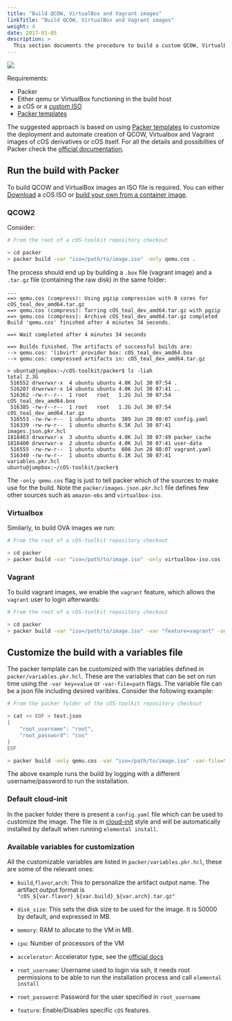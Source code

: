 ```yaml
---
title: "Build QCOW, VirtualBox and Vagrant images"
linkTitle: "Build QCOW, VirtualBox and Vagrant images"
weight: 4
date: 2017-01-05
description: >
  This section documents the procedure to build a custom QCOW, VirtualBox and a Vagrant images with the cOS packer templates
---
```


![](https://docs.google.com/drawings/d/e/2PACX-1vT-ZugVPCUCffRbfko-tOoTyRIpqjtgvQgQn74lckTZCjMLIakEJKRPwyjFL7tGEmKE8DDMVSZBEZ9u/pub?w=1223&h=691)

Requirements:

* Packer
* Either qemu or VirtualBox functioning in the build host
* a cOS or a [custom ISO](../../build_iso)
* [Packer templates](https://github.com/rancher-sandbox/cOS-toolkit/tree/master/packer)

The suggested approach is based on using [Packer templates](https://github.com/rancher-sandbox/cOS-toolkit/tree/master/packer) to customize the
deployment and automate creation of QCOW, Virtualbox and Vagrant images of cOS derivatives or cOS itself. For all the details
and possibilties of Packer check the [official documentation](https://www.packer.io/guides/hcl).

## Run the build with Packer

To build QCOW and VirtualBox images an ISO file is required. You can either [Download](../../../getting-started/download) a cOS ISO or [build your own from a container image](../../build_iso).

### QCOW2

Consider:

```bash
# From the root of a cOS-toolkit repository checkout

> cd packer
> packer build -var "iso=/path/to/image.iso" -only qemu.cos .
```

The process should end up by building a `.box` file (vagrant image) and a `.tar.gz` file (containing the raw disk) in the same folder:

```
...
==> qemu.cos (compress): Using pgzip compression with 8 cores for cOS_teal_dev_amd64.tar.gz
==> qemu.cos (compress): Tarring cOS_teal_dev_amd64.tar.gz with pgzip
==> qemu.cos (compress): Archive cOS_teal_dev_amd64.tar.gz completed
Build 'qemu.cos' finished after 4 minutes 34 seconds.

==> Wait completed after 4 minutes 34 seconds

==> Builds finished. The artifacts of successful builds are:
--> qemu.cos: 'libvirt' provider box: cOS_teal_dev_amd64.box
--> qemu.cos: compressed artifacts in: cOS_teal_dev_amd64.tar.gz

> ubuntu@jumpbox:~/cOS-toolkit/packer$ ls -liah
total 2.3G
 516552 drwxrwxr-x  4 ubuntu ubuntu 4.0K Jul 30 07:54 .
 516207 drwxrwxr-x 14 ubuntu ubuntu 4.0K Jul 30 07:41 ..
 516362 -rw-r--r--  1 root   root   1.2G Jul 30 07:54 cOS_teal_dev_amd64.box
 516385 -rw-r--r--  1 root   root   1.2G Jul 30 07:54 cOS_teal_dev_amd64.tar.gz
 516553 -rw-rw-r--  1 ubuntu ubuntu  389 Jun 28 08:07 config.yaml
 516339 -rw-rw-r--  1 ubuntu ubuntu 6.5K Jul 30 07:41 images.json.pkr.hcl
1818463 drwxrwxr-x  3 ubuntu ubuntu 4.0K Jul 30 07:49 packer_cache
1818400 drwxrwxr-x  2 ubuntu ubuntu 4.0K Jul 30 07:41 user-data
 516555 -rw-rw-r--  1 ubuntu ubuntu  606 Jun 28 08:07 vagrant.yaml
 516340 -rw-rw-r--  1 ubuntu ubuntu 6.1K Jul 30 07:41 variables.pkr.hcl
ubuntu@jumpbox:~/cOS-toolkit/packer$ 
```

The `-only qemu.cos` flag is just to tell packer which of the sources
to make use for the build. Note the `packer/images.json.pkr.hcl` file defines
few other sources such as `amazon-ebs` and `virtualbox-iso`.

### Virtualbox

Similarly, to build OVA images we run:

```bash
# From the root of a cOS-toolkit repository checkout

> cd packer
> packer build -var "iso=/path/to/image.iso" -only virtualbox-iso.cos .
```

### Vagrant

To build vagrant images, we enable the `vagrant` feature, which allows the `vagrant` user to login afterwards:

```bash
# From the root of a cOS-toolkit repository checkout

> cd packer
> packer build -var "iso=/path/to/image.iso" -var "feature=vagrant" -only virtualbox-iso.cos .
```

## Customize the build with a variables file

The packer template can be customized with the variables defined in
`packer/variables.pkr.hcl`. These are the variables that can be set on run
time using the `-var key=value` or `-var-file=path` flags. The variable file
can be a json file including desired varibles. Consider the following example:

```bash
# From the packer folder of the cOS-toolkit repository checkout

> cat << EOF > test.json
{
    "root_username": "root",
    "root_password": "cos"
}
EOF

> packer build -only qemu.cos -var "iso=/path/to/image.iso" -var-file=test.json .
```

The above example runs the build by logging with a different username/password to run the installation.

### Default cloud-init

In the packer folder there is present a `config.yaml` file which can be used to customize the image. The file is in [cloud-init](../../../references/cloud-init) style and will be automatically installed by default when running `elemental install`.

### Available variables for customization

All the customizable variables are listed in `packer/variables.pkr.hcl`, 
these are some of the relevant ones:

* `build`,`flavor`,`arch`: This to personalize the artifact output name. The artifact output format is
  `"cOS_${var.flavor}_${var.build}_${var.arch}.tar.gz"`

* `disk_size`: This sets the disk size to be used for the image. It is 50000 by default, and expressed in MB.

* `memory`: RAM to allocate to the VM in MB.

* `cpu`: Number of processors of the VM

* `accelerator`: Accelerator type, see the [official docs](https://www.packer.io/docs/builders/qemu#accelerator)

* `root_username`: Username used to login via ssh, it needs root permissions to be able to run the installation process and call `elemental install`

* `root_password`: Password for the user specified in `root_username`

* `feature`: Enable/Disables specific `cOS` features.
